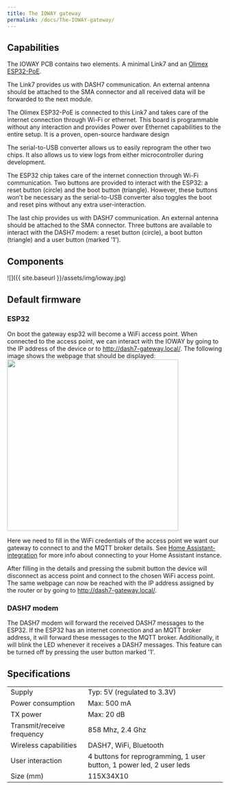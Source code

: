 ```yaml
---
title: The IOWAY gateway
permalink: /docs/The-IOWAY-gateway/
---
```


## Capabilities

The IOWAY PCB contains two elements. A minimal Link7 and an [Olimex ESP32-PoE](https://www.olimex.com/Products/IoT/ESP32/ESP32-POE/open-source-hardware).

The Link7 provides us with DASH7 communication. An external antenna should be attached to the SMA connector and all received data will be forwarded to the next module.

The Olimex ESP32-PoE is connected to this Link7 and takes care of the internet connection through Wi-Fi or ethernet. This board is programmable without any interaction and provides Power over Ethernet capabilities to the entire setup. It is a proven, open-source hardware design

The serial-to-USB converter allows us to easily reprogram the other two chips. It also allows us to view logs from either microcontroller during development.

The ESP32 chip takes care of the internet connection through Wi-Fi communication. Two buttons are provided to interact with the ESP32: a reset button (circle) and the boot button (triangle). However, these buttons won't be necessary as the serial-to-USB converter also toggles the boot and reset pins without any extra user-interaction.

The last chip provides us with DASH7 communication. An external antenna should be attached to the SMA connector. Three buttons are available to interact with the DASH7 modem: a reset button (circle), a boot button (triangle) and a user button (marked '1').

## Components

![]({{ site.baseurl }}/assets/img/ioway.jpg)


## Default firmware

### ESP32

On boot the gateway esp32 will become a WiFi access point. When connected to the access point, we can interact with the IOWAY by going to the IP address of the device or to <http://dash7-gateway.local/>. The following image shows the webpage that should be displayed: <img src="{{ site.baseurl }}/assets/img/IOWAY_interface.png" width="400" height="400"/>

Here we need to fill in the WiFi credentials of the access point we want our gateway to connect to and the MQTT broker details. See [Home Assistant-integration](../Home-assistant-integration) for more info about connecting to your Home Assistant instance.

After filling in the details and pressing the submit button the device will disconnect as access point and connect to the chosen WiFi access point. The same webpage can now be reached with the IP address assigned by the router or by going to <http://dash7-gateway.local/>.

### DASH7 modem

The DASH7 modem will forward the received DASH7 messages to the ESP32. If the ESP32 has an internet connection and an MQTT broker address, it will forward these messages to the MQTT broker. Additionally, it will blink the LED whenever it receives a DASH7 messages. This feature can be turned off by pressing the user button marked '1'.

## Specifications

|                            |                                                                      |
|---------------------|---------------------------------------------------|
| Supply                     | Typ: 5V (regulated to 3.3V)                                          |
| Power consumption          | Max: 500 mA                                                          |
| TX power                   | Max: 20 dB                                                           |
| Transmit/receive frequency | 858 Mhz, 2.4 Ghz                                                      |
| Wireless capabilities      | DASH7, WiFi, Bluetooth                                               |
| User interaction           | 4 buttons for reprogramming, 1 user button, 1 power led, 2 user leds |
| Size (mm)                  | 115X34X10                                                            |


